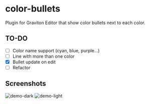 # color-bullets
Plugin for Graviton Editor that show color bullets next to each color.

## TO-DO
- [ ] Color name support (cyan, blue, purple...)
- [ ] Line with more than one color
- [x] Bullet update on edit
- [ ] Refactor

## Screenshots
![demo-dark](https://i.imgur.com/dNRHQMo.png)
![demo-light](https://i.imgur.com/fcJcFYE.png)